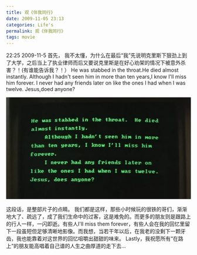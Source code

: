 ```yaml
---
title: 观《伴我同行》
date: 2009-11-05 23:13
categories: Life's
permalink: 观《伴我同行》
tags: movie
---
```


22:25 2009-11-5
首先，
我不太懂，为什么在最后“我”先说明克里斯下狠劲上到了大学，之后当上了执业律师而后又要说克里斯是在好心劝架的情况下被意外杀害？！(有谁能告诉我？！）
He was stabbed in the throat.He died almost instantly.
Although I hadn't seen him in more than ten years,I know I'll miss him forever.
I never had any friends later on like the ones I had when I was twelve.
Jesus,doed anyone?

![](/image/图/观《伴我同行》01.jpg)

这段话，是整部片子的点睛。
我们都是这样，那些小时候玩的很铁的哥们，渐渐地大了、疏远了，成了我们生命中的过客，这是难免的。而更多的朋友则是跟路上的行人一样，一闪即逝。有些人I'll miss them forever，有些人会在我的回忆里留下一段虽短但足够清晰地影像。而我想，当若干年以后，在我老的没剩下一颗牙齿，我也能靠着对这世界的回忆咀嚼出甜甜的味来。
Lastly，我祝愿所有“在路上”的朋友能高唱着自己谱的人生之曲厚道的走下去...